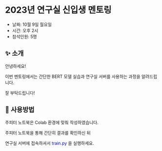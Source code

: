 # 2023년 연구실 신입생 멘토링
- 날짜: 10월 9일 월요일
- 시간: 오후 2시
- 참석인원: 5명

## ✨ 소개
안녕하세요!  

이번 멘토링에서는 간단한 BERT 모델 실습과 연구실 서버를 사용하는 과정을 알려드립니다.  

잘 부탁드립니다!  

## 📐 사용방법
주피터 노트북은 Colab 환경에 맞춰 작성하였습니다.  
  
주피터 노트북을 통해 간단히 결과를 확인하신 뒤  
  
연구실 서버에 접속하셔서 <span style="color:blue"> train.py </span>을 실행하세요.  
